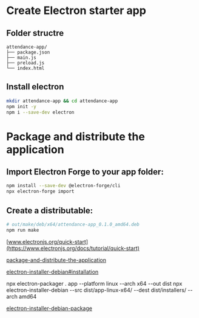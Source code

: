 # Create Electron starter app

## Folder structre
    attendance-app/
    ├── package.json
    ├── main.js
    ├── preload.js
    └── index.html
    
 ## Install electron
 
 ```sh
mkdir attendance-app && cd attendance-app
npm init -y
npm i --save-dev electron
```

# Package and distribute the application

## Import Electron Forge to your app folder:
```sh
npm install --save-dev @electron-forge/cli
npx electron-forge import
 ```
 
## Create a distributable: 
```sh
# out/make/deb/x64/attendance-app_0.1.0_amd64.deb
npm run make
```

[www.electronjs.org/quick-start](https://www.electronjs.org/docs/tutorial/quick-start)

[package-and-distribute-the-application](https://www.electronjs.org/docs/tutorial/quick-start#package-and-distribute-the-application)

[electron-installer-debian#installation](https://github.com/electron-userland/electron-installer-debian#installation)

npx electron-packager . app --platform linux --arch x64 --out dist
npx electron-installer-debian --src dist/app-linux-x64/ --dest dist/installers/ --arch amd64

[electron-installer-debian-package](https://www.christianengvall.se/electron-installer-debian-package/) 

